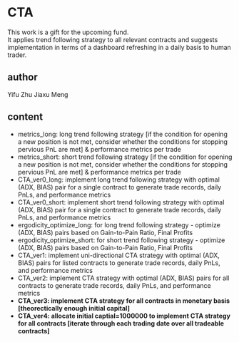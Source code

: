 # CTA
This work is a gift for the upcoming fund.<br>
It applies trend following strategy to all relevant contracts and suggests implementation in terms of a dashboard refreshing in a daily basis to human trader.
## author
Yifu Zhu  Jiaxu Meng <br>
## content
* metrics_long: long trend following strategy [if the condition for opening a new position is not met, consider whether the conditions for stopping pervious PnL are met] & performance metrics per trade<br>
* metrics_short: short trend following strategy [if the condition for opening a new position is not met, consider whether the conditions for stopping pervious PnL are met] & performance metrics per trade<br>
* CTA_ver0_long: implement long trend following strategy with optimal (ADX, BIAS) pair for a single contract to generate trade records, daily PnLs, and performance metrics<br>
* CTA_ver0_short: implement short trend following strategy with optimal (ADX, BIAS) pair for a single contract to generate trade records, daily PnLs, and performance metrics<br>
* ergodicity_optimize_long: for long trend following strategy - optimize (ADX, BIAS) pairs based on Gain-to-Pain Ratio, Final Profits<br>
* ergodicity_optimize_short: for short trend following strategy - optimize (ADX, BIAS) pairs based on Gain-to-Pain Ratio, Final Profits<br>
* CTA_ver1: implement uni-directional CTA strategy with optimal (ADX, BIAS) pairs for listed contracts to generate trade records, daily PnLs, and performance metrics<br>
* CTA_ver2: implement CTA strategy with optimal (ADX, BIAS) pairs for all contracts to generate trade records, daily PnLs, and performance metrics<br>
* **CTA_ver3: implement CTA strategy for all contracts in monetary basis [theorectically enough initial capital]<br>**
* __CTA_ver4: allocate initial captial=1000000 to implement CTA strategy for all contracts [iterate through each trading date over all tradeable contracts]<br>__
